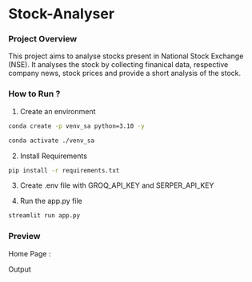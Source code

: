 # Stock-Analyser

### Project Overview

This project aims to analyse stocks present in National Stock Exchange (NSE). It analyses the stock by collecting finanical data, respective company news, stock prices and provide a short analysis of the stock.

[](./images/overview.png)

### How to Run ?

1. Create an environment

```bash
conda create -p venv_sa python=3.10 -y

conda activate ./venv_sa
```

2. Install Requirements

```bash
pip install -r requirements.txt
```

3. Create .env file with GROQ_API_KEY and SERPER_API_KEY

4. Run the app.py file

```bash
streamlit run app.py
```

### Preview

Home Page :
[](./images/home.png)

Output

[](./images/output.png)